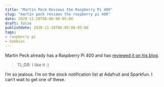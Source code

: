 ```yaml
---
title: "Martin Peck Reviews the Raspberry Pi 400"
slug: "martin peck reviews the raspberry pi 400"
date: 2020-11-20T06:00:00-05:00
draft: false
publishdate: 2020-11-20T06:00:00-05:00
tags:
- raspberry pi
- hobbies
---
```


Martin Peck already has a Raspberry Pi 400 and has [reviewed it on his blog][1]. 

>TL;DR: I like it :)

I’m so jealous. I’m on the stock notification list at Adafruit and Sparkfun. I can’t wait to get one of these.

[1]: https://martinpeck.com/blog/2020/11/06/Raspberry-Pi-400/
